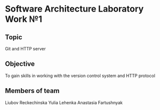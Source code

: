 # Software Architecture Laboratory Work №1
## Topic 
Git and HTTP server
## Objective 
To gain skills in working with the version control system and HTTP protocol
## Members of team
Liubov Reckechinska Yulia Lehenka Anastasia Fartushnyak
